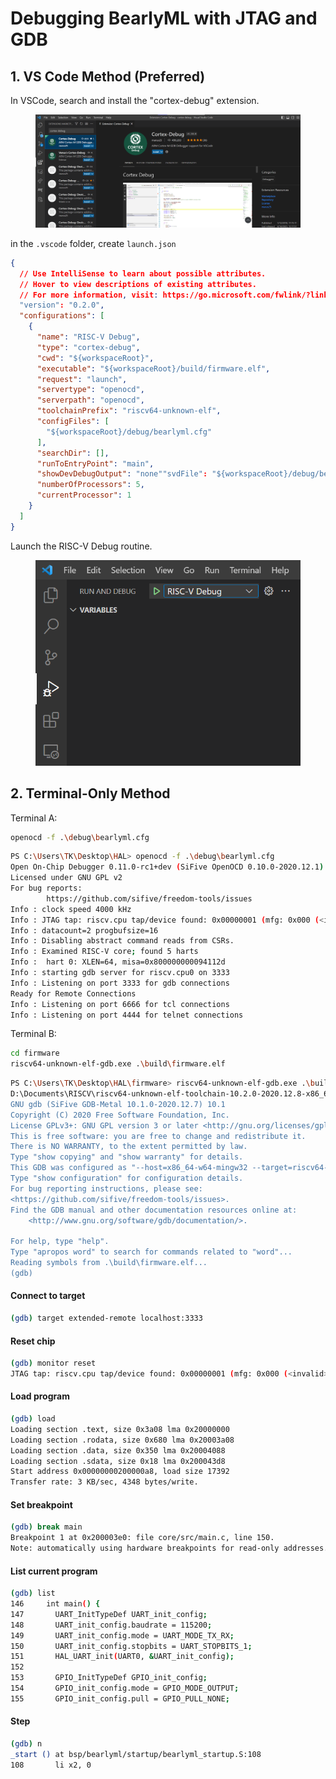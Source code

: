 # Debugging BearlyML with JTAG and GDB

## 1. VS Code Method (Preferred)

In VSCode, search and install the "cortex-debug" extension.

<figure><img src="../../.gitbook/assets/image (8) (3).png" alt=""><figcaption></figcaption></figure>

in the `.vscode` folder, create `launch.json`

```json
{
  // Use IntelliSense to learn about possible attributes.
  // Hover to view descriptions of existing attributes.
  // For more information, visit: https://go.microsoft.com/fwlink/?linkid=830387
  "version": "0.2.0",
  "configurations": [
    {
      "name": "RISC-V Debug",
      "type": "cortex-debug",
      "cwd": "${workspaceRoot}",
      "executable": "${workspaceRoot}/build/firmware.elf",
      "request": "launch",
      "servertype": "openocd",
      "serverpath": "openocd",
      "toolchainPrefix": "riscv64-unknown-elf",
      "configFiles": [
        "${workspaceRoot}/debug/bearlyml.cfg"
      ],
      "searchDir": [],
      "runToEntryPoint": "main",
      "showDevDebugOutput": "none""svdFile": "${workspaceRoot}/debug/bearlyml.svd",
      "numberOfProcessors": 5,
      "currentProcessor": 1
    }
  ]
}
```

Launch the RISC-V Debug routine.

<figure><img src="../../.gitbook/assets/image (3) (1) (2).png" alt=""><figcaption></figcaption></figure>

## 2. Terminal-Only Method

Terminal A:

```bash
openocd -f .\debug\bearlyml.cfg
```

```bash
PS C:\Users\TK\Desktop\HAL> openocd -f .\debug\bearlyml.cfg
Open On-Chip Debugger 0.11.0-rc1+dev (SiFive OpenOCD 0.10.0-2020.12.1)   
Licensed under GNU GPL v2
For bug reports:
        https://github.com/sifive/freedom-tools/issues
Info : clock speed 4000 kHz
Info : JTAG tap: riscv.cpu tap/device found: 0x00000001 (mfg: 0x000 (<invalid>), part: 0x0000, ver: 0x0)
Info : datacount=2 progbufsize=16
Info : Disabling abstract command reads from CSRs.
Info : Examined RISC-V core; found 5 harts
Info :  hart 0: XLEN=64, misa=0x800000000094112d
Info : starting gdb server for riscv.cpu0 on 3333
Info : Listening on port 3333 for gdb connections
Ready for Remote Connections
Info : Listening on port 6666 for tcl connections
Info : Listening on port 4444 for telnet connections

```

Terminal B:

```bash
cd firmware
riscv64-unknown-elf-gdb.exe .\build\firmware.elf
```

```bash
PS C:\Users\TK\Desktop\HAL\firmware> riscv64-unknown-elf-gdb.exe .\build\firmware.elf
D:\Documents\RISCV\riscv64-unknown-elf-toolchain-10.2.0-2020.12.8-x86_64-w64-mingw32\bin\riscv64-unknown-elf-gdb.exe: warning: Couldn't determine a path for the index cache directory.
GNU gdb (SiFive GDB-Metal 10.1.0-2020.12.7) 10.1
Copyright (C) 2020 Free Software Foundation, Inc.
License GPLv3+: GNU GPL version 3 or later <http://gnu.org/licenses/gpl.html>
This is free software: you are free to change and redistribute it.      
There is NO WARRANTY, to the extent permitted by law.
Type "show copying" and "show warranty" for details.
This GDB was configured as "--host=x86_64-w64-mingw32 --target=riscv64-unknown-elf".
Type "show configuration" for configuration details.
For bug reporting instructions, please see:
<https://github.com/sifive/freedom-tools/issues>.
Find the GDB manual and other documentation resources online at:        
    <http://www.gnu.org/software/gdb/documentation/>.

For help, type "help".
Type "apropos word" to search for commands related to "word"...
Reading symbols from .\build\firmware.elf...
(gdb) 
```

#### Connect to target

```bash
(gdb) target extended-remote localhost:3333
```

#### Reset chip

```bash
(gdb) monitor reset
JTAG tap: riscv.cpu tap/device found: 0x00000001 (mfg: 0x000 (<invalid>), part: 0x0000, ver: 0x0)
```

#### Load program

```bash
(gdb) load
Loading section .text, size 0x3a08 lma 0x20000000
Loading section .rodata, size 0x680 lma 0x20003a08
Loading section .data, size 0x350 lma 0x20004088
Loading section .sdata, size 0x18 lma 0x200043d8
Start address 0x00000000200000a8, load size 17392
Transfer rate: 3 KB/sec, 4348 bytes/write.
```

#### Set breakpoint

```bash
(gdb) break main
Breakpoint 1 at 0x200003e0: file core/src/main.c, line 150.
Note: automatically using hardware breakpoints for read-only addresses.gs
```

#### List current program

```bash
(gdb) list
146     int main() {
147       UART_InitTypeDef UART_init_config;
148       UART_init_config.baudrate = 115200;
149       UART_init_config.mode = UART_MODE_TX_RX;
150       UART_init_config.stopbits = UART_STOPBITS_1;
151       HAL_UART_init(UART0, &UART_init_config);
152
153       GPIO_InitTypeDef GPIO_init_config;
154       GPIO_init_config.mode = GPIO_MODE_OUTPUT;
155       GPIO_init_config.pull = GPIO_PULL_NONE;
```

#### Step

```bash
(gdb) n 
_start () at bsp/bearlyml/startup/bearlyml_startup.S:108
108       li x2, 0
```
